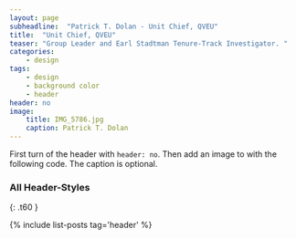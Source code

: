 ```yaml
---
layout: page
subheadline:  "Patrick T. Dolan - Unit Chief, QVEU"
title:  "Unit Chief, QVEU"
teaser: "Group Leader and Earl Stadtman Tenure-Track Investigator. "
categories:
    - design
tags:
    - design
    - background color
    - header
header: no
image:
    title: IMG_5786.jpg
    caption: Patrick T. Dolan
---
```

First turn of the header with `header: no`. Then add an image to with the following code. The caption is optional.

### All Header-Styles
{: .t60 }

{% include list-posts tag='header' %}
